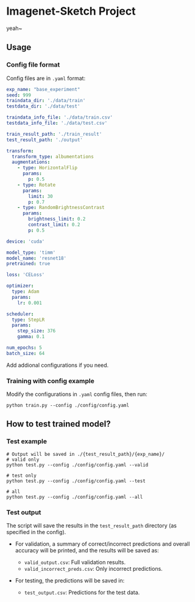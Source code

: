 # Imagenet-Sketch Project
yeah~

## Usage


### Config file format
Config files are in `.yaml` format:
```yaml
exp_name: "base_experiment"
seed: 999
traindata_dir: './data/train'
testdata_dir: './data/test'

traindata_info_file: './data/train.csv'
testdata_info_file: './data/test.csv'

train_result_path: './train_result'
test_result_path: './output'

transform:
  transform_type: albumentations
  augmentations:
    - type: HorizontalFlip
      params:
        p: 0.5
    - type: Rotate
      params:
        limit: 30
        p: 0.7
    - type: RandomBrightnessContrast
      params:
        brightness_limit: 0.2
        contrast_limit: 0.2
        p: 0.5

device: 'cuda'

model_type: 'timm'
model_name: 'resnet18'
pretrained: true

loss: 'CELoss'

optimizer:
  type: Adam
  params:
    lr: 0.001

scheduler:
  type: StepLR
  params:
    step_size: 376
    gamma: 0.1

num_epochs: 5
batch_size: 64

```

Add addional configurations if you need.

### Training with config example
Modify the configurations in `.yaml` config files, then run:

  ```
  python train.py --config ./config/config.yaml
  ```

## How to test trained model?
### Test example
  ```
  # Output will be saved in ./{test_result_path}/{exp_name}/
  # valid only
  python test.py --config ./config/config.yaml --valid

  # test only
  python test.py --config ./config/config.yaml --test

  # all
  python test.py --config ./config/config.yaml --all
  ```

### Test output
The script will save the results in the `test_result_path` directory (as specified in the config).

- For validation, a summary of correct/incorrect predictions and overall accuracy will be printed, and the results will be saved as:
  - `valid_output.csv`: Full validation results.
  - `valid_incorrect_preds.csv`: Only incorrect predictions.

- For testing, the predictions will be saved in:
  - `test_output.csv`: Predictions for the test data.